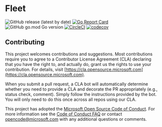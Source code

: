 # Fleet

![GitHub release (latest by date)](https://img.shields.io/github/v/release/Azure/fleet)
[![Go Report Card](https://goreportcard.com/badge/Azure/fleet)](https://goreportcard.com/report/Azure/fleet)
![GitHub go.mod Go version](https://img.shields.io/github/go-mod/go-version/Azure/fleet)
[![CircleCI](https://circleci.com/gh/virtual-kubelet/azure-aci.svg?style=svg)](https://circleci.com/gh/virtual-kubelet/azure-aci)
[![codecov](https://codecov.io/gh/Azure/fleet/branch/master/graph/badge.svg)](https://codecov.io/gh/Azure/fleet)

## Contributing

This project welcomes contributions and suggestions.  Most contributions require you to agree to a
Contributor License Agreement (CLA) declaring that you have the right to, and actually do, grant us
the rights to use your contribution. For details, visit [https://cla.opensource.microsoft.com](https://cla.opensource.microsoft.com).

When you submit a pull request, a CLA bot will automatically determine whether you need to provide
a CLA and decorate the PR appropriately (e.g., status check, comment). Simply follow the instructions
provided by the bot. You will only need to do this once across all repos using our CLA.

This project has adopted the [Microsoft Open Source Code of Conduct](https://opensource.microsoft.com/codeofconduct/).
For more information see the [Code of Conduct FAQ](https://opensource.microsoft.com/codeofconduct/faq/) or
contact [opencode@microsoft.com](mailto:opencode@microsoft.com) with any additional questions or comments.
